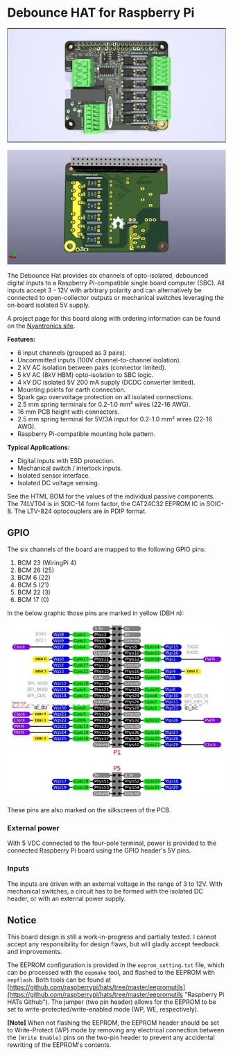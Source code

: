 # Debounce HAT for Raspberry Pi #

![Debounce HAT](debounce_hat_rev1_2_005.jpg)

![Debounce HAT back](debounce_hat_rev1_2_005a.jpg)

The Debounce Hat provides six channels of opto-isolated, debounced digital inputs to a Raspberry Pi-compatible single board computer (SBC).
All inputs accept 3 - 12V with arbitrary polarity and can alternatively be connected to open-collector outputs or mechanical switches leveraging the on-board isolated 5V supply.

A project page for this board along with ordering information can be found on the [Nyantronics site](http://www.nyantronics.com/debounce_hat.php "Debounce HAT on Nyantronics site").

**Features:**
  

-  6 input channels (grouped as 3 pairs).
-  Uncommitted inputs (100V channel-to-channel isolation).
-  2 kV AC isolation between pairs (connector limited).
-  5 kV AC (8kV HBM) opto-isolation to SBC logic.
-  4 kV DC isolated 5V 200 mA supply (DCDC converter limited).
-  Mounting points for earth connection.
-  Spark gap overvoltage protection on all isolated connections.
-  2.5 mm spring terminals for 0.2-1.0 mm² wires (22-16 AWG).
-  16 mm PCB height with connectors.
-  2.5 mm spring terminal for 5V/3A input for 0.2-1.0 mm² wires (22-16 AWG).
-  Raspberry Pi-compatible mounting hole pattern.
  
**Typical Applications:**

-  Digital inputs with ESD protection.
-  Mechanical switch / interlock inputs.
-  Isolated sensor interface.
-  Isolated DC voltage sensing.

  
See the HTML BOM for the values of the individual passive components. The 74LVT04 is in SOIC-14 form factor, the CAT24C32 EEPROM IC in SOIC-8. The LTV-824 optocouplers are in PDIP format.

## GPIO ##

The six channels of the board are mapped to the following GPIO pins:

  1. BCM 23 (WiringPi 4)
  2. BCM 26 (25)
  3. BCM 6 (22)
  4. BCM 5 (21)
  5. BCM 22 (3)
  6. BCM 17 (0)

In the below graphic those pins are marked in yellow (DBH n):

![Debounce HAT GPIO](debounce_hat_gpio.jpg)

These pins are also marked on the silkscreen of the PCB.

### External power ###

With 5 VDC connected to the four-pole terminal, power is provided to the connected Raspberry Pi board using the GPIO header's 5V pins.

### Inputs ###

The inputs are driven with an external voltage in the range of 3 to 12V. With mechanical switches, a circuit has to be formed with the isolated DC header, or with an external power supply.


## Notice ##

This board design is still a work-in-progress and partially tested. I cannot accept any responsibility for design flaws, but will gladly accept feedback and improvements.

The EEPROM configuration is provided in the `eeprom_setting.txt` file, which can be processed with the `eepmake` tool, and flashed to the EEPROM with `eepflash`. Both tools can be found at [https://github.com/raspberrypi/hats/tree/master/eepromutils](https://github.com/raspberrypi/hats/tree/master/eepromutils "Raspberry Pi HATs Github"). The jumper (two pin header) allows for the EEPROM to be set to write-protected/write-enabled mode (WP, WE, respectively).

**[Note]** When not flashing the EEPROM, the EEPROM header should be set to Write-Protect (WP) mode by removing any electrical connection between the `[Write Enable]` pins on the two-pin header to prevent any accidental rewriting of the EEPROM's contents.